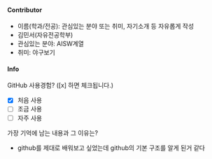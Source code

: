 #### Contributor
- 이름(학과/전공): 관심있는 분야 또는 취미, 자기소개 등 자유롭게 작성
- 김민서(자유전공학부)
- 관심있는 분야: AISW계열
- 취미: 야구보기
#### Info

GitHub 사용경험? ([x] 하면 체크됩니다.)
- [x] 처음 사용
- [ ] 조금 사용
- [ ] 자주 사용

가장 기억에 남는 내용과 그 이유는? 
- github를 제대로 배워보고 싶었는데 github의 기본 구조를 알게 된거 같다
